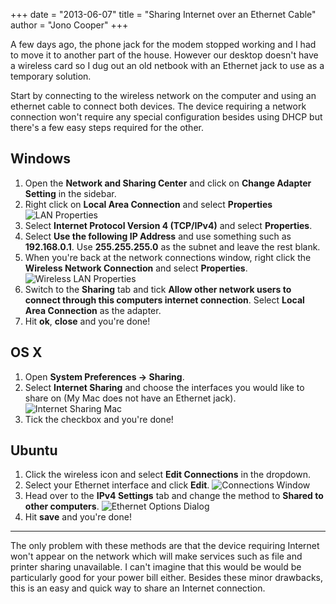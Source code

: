 +++
date = "2013-06-07"
title = "Sharing Internet over an Ethernet Cable"
author = "Jono Cooper"
+++

A few days ago, the phone jack for the modem stopped working and I had to move it to another part of the house. However our desktop doesn't have a wireless card so I dug out an old netbook with an Ethernet jack to use as a temporary solution.

Start by connecting to the wireless network on the computer and using an ethernet cable to connect both devices. The device requiring a network connection won't require any special configuration besides using DHCP but there's a few easy steps required for the other.

## Windows

1. Open the **Network and Sharing Center** and click on **Change Adapter Setting** in the sidebar.
2. Right click on **Local Area Connection** and select **Properties**
![LAN Properties](http://files.mintco.de/site/images/lanproperties_windows.jpg)
3. Select **Internet Protocol Version 4 (TCP/IPv4)** and select **Properties**.
4. Select **Use the following IP Address** and use something such as **192.168.0.1**. Use **255.255.255.0** as the subnet and leave the rest blank.
5. When you're back at the network connections window, right click the **Wireless Network Connection** and select **Properties**.
![Wireless LAN Properties](http://files.mintco.de/site/images/wlanproperties_windows.jpg)
6. Switch to the **Sharing** tab and tick **Allow other network users to connect through this computers internet connection**. Select **Local Area Connection** as the adapter.
7. Hit **ok**, **close** and you're done!

## OS X
1. Open **System Preferences &rarr; Sharing**.
2. Select **Internet Sharing** and choose the interfaces you would like to share on (My Mac does not have an Ethernet jack).
![Internet Sharing Mac](http://files.mintco.de/site/images/internetsharing_mac.png)
3. Tick the checkbox and you're done!

## Ubuntu

1. Click the wireless icon and select **Edit Connections** in the dropdown.
2. Select your Ethernet interface and click **Edit**.
![Connections Window](http://files.mintco.de/site/images/networkconnections_ubuntu.png)
3. Head over to the **IPv4 Settings** tab and change the method to **Shared to other computers**.
![Ethernet Options Dialog](http://files.mintco.de/site/images/sharednetwork_ubuntu.png)
4. Hit **save** and you're done!

---

The only problem with these methods are that the device requiring Internet won't appear on the network which will make services such as file and printer sharing unavailable. I can't imagine that this would be would be particularly good for your power bill either. Besides these minor drawbacks, this is an easy and quick way to share an Internet connection.
